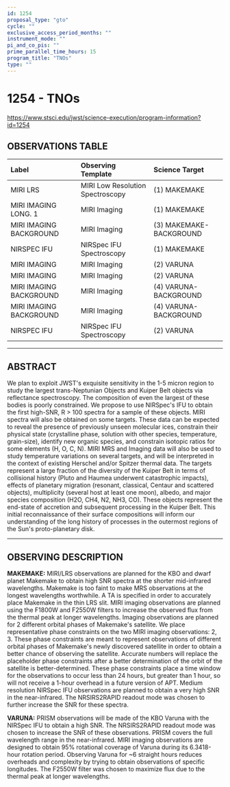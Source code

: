 ```yaml
---
id: 1254
proposal_type: "gto"
cycle: ""
exclusive_access_period_months: ""
instrument_mode: ""
pi_and_co_pis: ""
prime_parallel_time_hours: 15
program_title: "TNOs"
type: ""
---
```

# 1254 - TNOs
https://www.stsci.edu/jwst/science-execution/program-information?id=1254
## OBSERVATIONS TABLE
| Label                           | Observing Template                 | Science Target           |
| :------------------------------ | :--------------------------------- | :----------------------- |
| MIRI LRS                        | MIRI Low Resolution Spectroscopy   | (1) MAKEMAKE             |
| MIRI IMAGING LONG. 1            | MIRI Imaging                       | (1) MAKEMAKE             |
| MIRI IMAGING BACKGROUND         | MIRI Imaging                       | (3) MAKEMAKE-BACKGROUND  |
| NIRSPEC IFU                     | NIRSpec IFU Spectroscopy           | (1) MAKEMAKE             |
| MIRI IMAGING                    | MIRI Imaging                       | (2) VARUNA               |
| MIRI IMAGING                    | MIRI Imaging                       | (2) VARUNA               |
| MIRI IMAGING BACKGROUND         | MIRI Imaging                       | (4) VARUNA-BACKGROUND    |
| MIRI IMAGING BACKGROUND         | MIRI Imaging                       | (4) VARUNA-BACKGROUND    |
| NIRSPEC IFU                     | NIRSpec IFU Spectroscopy           | (2) VARUNA               |

---

## ABSTRACT

We plan to exploit JWST's exquisite sensitivity in the 1-5 micron region to study the largest trans-Neptunian Objects and Kuiper Belt objects via reflectance spectroscopy. The composition of even the largest of these bodies is poorly constrained. We propose to use NIRSpec's IFU to obtain the first high-SNR, R > 100 spectra for a sample of these objects. MIRI spectra will also be obtained on some targets. These data can be expected to reveal the presence of previously unseen molecular ices, constrain their physical state (crystalline phase, solution with other species, temperature, grain-size), identify new organic species, and constrain isotopic ratios for some elements (H, O, C, N). MIRI MRS and Imaging data will also be used to study temperature variations on several targets, and will be interpreted in the context of existing Herschel and/or Spitzer thermal data. The targets represent a large fraction of the diversity of the Kuiper Belt in terms of collisional history (Pluto and Haumea underwent catastrophic impacts), effects of planetary migration (resonant, classical, Centaur and scattered objects), multiplicity (several host at least one moon), albedo, and major species composition (H2O, CH4, N2, NH3, CO). These objects represent the end-state of accretion and subsequent processing in the Kuiper Belt. This initial reconnaissance of their surface compositions will inform our understanding of the long history of processes in the outermost regions of the Sun's proto-planetary disk.

---

## OBSERVING DESCRIPTION

**MAKEMAKE:** MIRI/LRS observations are planned for the KBO and dwarf planet Makemake to obtain high SNR spectra at the shorter mid-infrared wavelengths. Makemake is too faint to make MRS observations at the longest wavelengths worthwhile. A TA is specified in order to accurately place Makemake in the thin LRS slit. MIRI imaging observations are planned using the F1800W and F2550W filters to increase the observed flux from the thermal peak at longer wavelengths. Imaging observations are planned for 2 different orbital phases of Makemake's satellite. We place representative phase constraints on the two MIRI imaging observations: 2, 3. These phase constraints are meant to represent observations of different orbital phases of Makemake's newly discovered satellite in order to obtain a better chance of observing the satellite. Accurate numbers will replace the placeholder phase constraints after a better determination of the orbit of the satellite is better-determined. These phase constraints place a time window for the observations to occur less than 24 hours, but greater than 1 hour, so will not receive a 1-hour overhead in a future version of APT. Medium resolution NIRSpec IFU observations are planned to obtain a very high SNR in the near-infrared. The NRSIRS2RAPID readout mode was chosen to further increase the SNR for these spectra.

**VARUNA:** PRISM observations will be made of the KBO Varuna with the NIRSpec IFU to obtain a high SNR. The NRSIRS2RAPID readout mode was chosen to increase the SNR of these observations. PRISM covers the full wavelength range in the near-infrared. MIRI imaging observations are designed to obtain 95% rotational coverage of Varuna during its 6.3418-hour rotation period. Observing Varuna for ~6 straight hours reduces overheads and complexity by trying to obtain observations of specific longitudes. The F2550W filter was chosen to maximize flux due to the thermal peak at longer wavelengths.